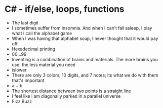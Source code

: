 # C# - if/else, loops, functions

- The last digit
- I sometimes suffer from insomnia. And when I can't fall asleep, I play what I call the alphabet game
- When I was having that alphabet soup, I never thought that it would pay off
- Hexadecimal printing
- 00...99
- Inventing is a combination of brains and materials. The more brains you use, the less material you need
- islower
- There are only 3 colors, 10 digits, and 7 notes; its what we do with them that's important
- a + b
- The shortest distance between two points is a straight line
- I feel like I am diagonally parked in a parallel universe
- Fizz Buzz